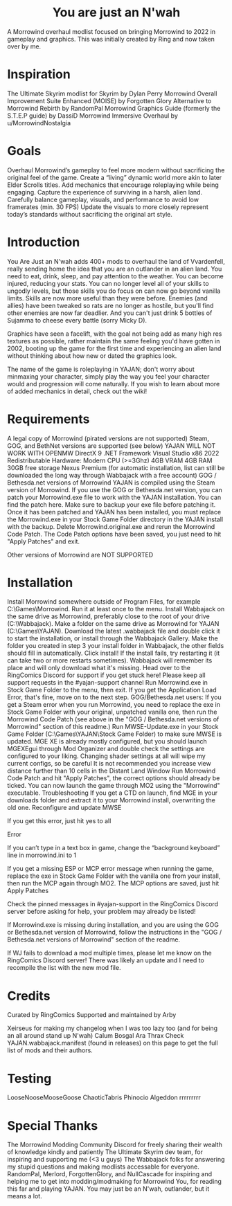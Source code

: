 <h1 align="center" style="margin-top: 0px;"> You are just an N'wah </h1>
A Morrowind overhaul modlist focused on bringing Morrowind to 2022 in gameplay and graphics.
This was initially created by Ring and now taken over by me.

# Inspiration
The Ultimate Skyrim modlist for Skyrim by Dylan Perry
Morrowind Overall Improvement Suite Enhanced (MOISE) by Forgotten Glory
Alternative to Morrowind Rebirth by RandomPal
Morrowind Graphics Guide (formerly the S.T.E.P guide) by DassiD
Morrowind Immersive Overhaul by u/MorrowindNostalgia
# Goals
Overhaul Morrowind’s gameplay to feel more modern without sacrificing the original feel of the game.
Create a “living” dynamic world more akin to later Elder Scrolls titles.
Add mechanics that encourage roleplaying while being engaging.
Capture the experience of surviving in a harsh, alien land.
Carefully balance gameplay, visuals, and performance to avoid low framerates (min. 30 FPS)
Update the visuals to more closely represent today’s standards without sacrificing the original art style.
# Introduction
You Are Just an N'wah adds 400+ mods to overhaul the land of Vvardenfell, really sending home the idea that you are an outlander in an alien land. You need to eat, drink, sleep, and pay attention to the weather. You can become injured, reducing your stats. You can no longer level all of your skills to ungodly levels, but those skills you do focus on can now go beyond vanilla limits. Skills are now more useful than they were before. Enemies (and allies) have been tweaked so rats are no longer as hostile, but you'll find other enemies are now far deadlier. And you can't just drink 5 bottles of Sujamma to cheese every battle (sorry Micky D).

Graphics have seen a facelift, with the goal not being add as many high res textures as possible, rather maintain the same feeling you'd have gotten in 2002, booting up the game for the first time and experiencing an alien land without thinking about how new or dated the graphics look.

The name of the game is roleplaying in YAJAN; don't worry about minmaxing your character, simply play the way you feel your character would and progression will come naturally. If you wish to learn about more of added mechanics in detail, check out the wiki!

# Requirements
A legal copy of Morrowind (pirated versions are not supported)
Steam, GOG, and BethNet versions are supported (see below)
YAJAN WILL NOT WORK WITH OPENMW
DirectX 9
.NET Framework
Visual Studio x86 2022 Redistributable
Hardware:
Modern CPU (>=3Ghz)
4GB VRAM
4GB RAM
30GB free storage
Nexus Premium (for automatic installation, list can still be downloaded the long way through Wabbajack with a free account)
GOG / Bethesda.net versions of Morrowind
YAJAN is compiled using the Steam version of Morrowind. If you use the GOG or Bethesda.net version, you can patch your Morrowind.exe file to work with the YAJAN installation. You can find the patch here. Make sure to backup your exe file before patching it. Once it has been patched and YAJAN has been installed, you must replace the Morrowind.exe in your Stock Game Folder directory in the YAJAN install with the backup. Delete Morrowind.original.exe and rerun the Morrowind Code Patch. The Code Patch options have been saved, you just need to hit "Apply Patches" and exit.

Other versions of Morrowind are NOT SUPPORTED

# Installation
Install Morrowind somewhere outside of Program Files, for example C:\Games\Morrowind. Run it at least once to the menu.
Install Wabbajack on the same drive as Morrowind, preferably close to the root of your drive (C:\Wabbajack).
Make a folder on the same drive as Morrowind for YAJAN (C:\Games\YAJAN).
Download the latest .wabbajack file and double click it to start the installation, or install through the Wabbajack Gallery.
Make the folder you created in step 3 your install folder in Wabbajack, the other fields should fill in automatically.
Click install!
If the install fails, try restarting it (it can take two or more restarts sometimes). Wabbajack will remember its place and will only download what it's missing.
Head over to the RingComics Discord for support if you get stuck here! Please keep all support requests in the #yajan-support channel
Run Morrowind.exe in Stock Game Folder to the menu, then exit. If you get the Application Load Error, that's fine, move on to the next step.
GOG/Bethesda.net users: If you get a Steam error when you run Morrowind, you need to replace the exe in Stock Game Folder with your original, unpatched vanilla one, then run the Morrowind Code Patch (see above in the "GOG / Bethesda.net versions of Morrowind" section of this readme.)
Run MWSE-Update.exe in your Stock Game Folder (C:\Games\YAJAN\Stock Game Folder) to make sure MWSE is updated.
MGE XE is already mostly configured, but you should launch MGEXEgui through Mod Organizer and double check the settings are configured to your liking.
Changing shader settings at all will wipe my current configs, so be careful
It is not recommended you increase view distance further than 10 cells in the Distant Land Window
Run Morrowind Code Patch and hit "Apply Patches", the correct options should already be ticked.
You can now launch the game through MO2 using the "Morrowind" executable.
Troubleshooting
If you get a CTD on launch, find MGE in your downloads folder and extract it to your Morrowind install, overwriting the old one. Reconfigure and update MWSE

If you get this error, just hit yes to all

Error

If you can’t type in a text box in game, change the “background keyboard” line in morrowind.ini to 1

If you get a missing ESP or MCP error message when running the game, replace the exe in Stock Game Folder with the vanilla one from your install, then run the MCP again through MO2. The MCP options are saved, just hit Apply Patches

Check the pinned messages in #yajan-support in the RingComics Discord server before asking for help, your problem may already be listed!

If Morrowind.exe is missing during installation, and you are using the GOG or Bethesda.net version of Morrowind, follow the instructions in the "GOG / Bethesda.net versions of Morrowind" section of the readme.

If WJ fails to download a mod multiple times, please let me know on the RingComics Discord server! There was likely an update and I need to recompile the list with the new mod file.

# Credits
Curated by RingComics
Supported and maintained by Arby

Xeirseus for making my changelog when I was too lazy too (and for being an all around stand up N'wah)
Calum
Bosgal
Ara Thrax
Check YAJAN.wabbajack.manifest (found in releases) on this page to get the full list of mods and their authors.

# Testing
LooseNooseMooseGoose
ChaoticTabris
Phinocio
Algeddon
rrrrrrrrr
# Special Thanks
The Morrowind Modding Community Discord for freely sharing their wealth of knowledge kindly and patiently
The Ultimate Skyrim dev team, for inspiring and supporting me (<3 u guys)
The Wabbajack folks for answering my stupid questions and making modlists accessable for everyone.
RandomPal, Merlord, ForgottenGlory, and NullCascade for inspiring and helping me to get into modding/modmaking for Morrowind
You, for reading this far and playing YAJAN. You may just be an N'wah, outlander, but it means a lot.
